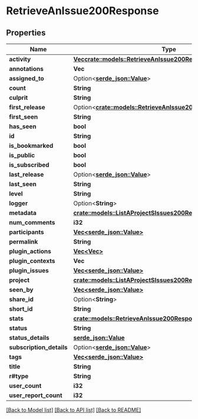 # RetrieveAnIssue200Response

## Properties

Name | Type | Description | Notes
------------ | ------------- | ------------- | -------------
**activity** | [**Vec<crate::models::RetrieveAnIssue200ResponseActivityInner>**](Retrieve_an_Issue_200_response_activity_inner.md) |  | 
**annotations** | **Vec<String>** |  | 
**assigned_to** | Option<[**serde_json::Value**](.md)> |  | 
**count** | **String** |  | 
**culprit** | **String** |  | 
**first_release** | Option<[**crate::models::RetrieveAnIssue200ResponseFirstRelease**](Retrieve_an_Issue_200_response_firstRelease.md)> |  | 
**first_seen** | **String** |  | 
**has_seen** | **bool** |  | 
**id** | **String** |  | 
**is_bookmarked** | **bool** |  | 
**is_public** | **bool** |  | 
**is_subscribed** | **bool** |  | 
**last_release** | Option<[**serde_json::Value**](.md)> |  | 
**last_seen** | **String** |  | 
**level** | **String** |  | 
**logger** | Option<**String**> |  | 
**metadata** | [**crate::models::ListAProjectSIssues200ResponseInnerMetadata**](List_a_Project_s_Issues_200_response_inner_metadata.md) |  | 
**num_comments** | **i32** |  | 
**participants** | [**Vec<serde_json::Value>**](serde_json::Value.md) |  | 
**permalink** | **String** |  | 
**plugin_actions** | [**Vec<Vec<String>>**](array.md) |  | 
**plugin_contexts** | **Vec<String>** |  | 
**plugin_issues** | [**Vec<serde_json::Value>**](serde_json::Value.md) |  | 
**project** | [**crate::models::ListAProjectSIssues200ResponseInnerProject**](List_a_Project_s_Issues_200_response_inner_project.md) |  | 
**seen_by** | [**Vec<serde_json::Value>**](serde_json::Value.md) |  | 
**share_id** | Option<**String**> |  | 
**short_id** | **String** |  | 
**stats** | [**crate::models::RetrieveAnIssue200ResponseStats**](Retrieve_an_Issue_200_response_stats.md) |  | 
**status** | **String** |  | 
**status_details** | [**serde_json::Value**](.md) |  | 
**subscription_details** | Option<[**serde_json::Value**](.md)> |  | 
**tags** | [**Vec<serde_json::Value>**](serde_json::Value.md) |  | 
**title** | **String** |  | 
**r#type** | **String** |  | 
**user_count** | **i32** |  | 
**user_report_count** | **i32** |  | 

[[Back to Model list]](../README.md#documentation-for-models) [[Back to API list]](../README.md#documentation-for-api-endpoints) [[Back to README]](../README.md)


